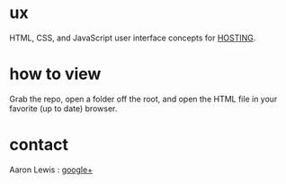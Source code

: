 ux
==

HTML, CSS, and JavaScript user interface concepts for [HOSTING](http://www.hosting.com).

how to view
===========

Grab the repo, open a folder off the root, and open the HTML file in your favorite (up to date) browser.

contact
=======

Aaron Lewis : [google+](https://plus.google.com/100894915485476966184/posts)


